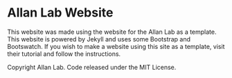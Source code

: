 # Allan Lab Website

This website was made using the website for the Allan Lab as a template. This website is powered by Jekyll and uses some Bootstrap and Bootswatch. If you wish to make a website using this site as a template, visit their tutorial and follow the instructions.

Copyright Allan Lab. Code released under the MIT License.

